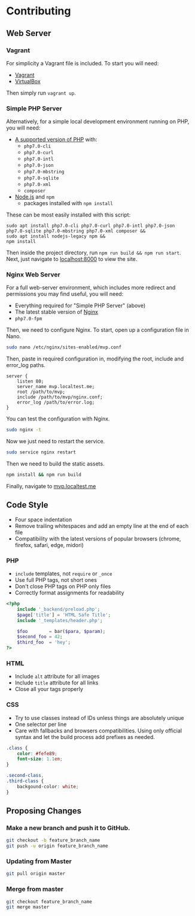 # Contributing

## Web Server

### Vagrant

For simplicity a Vagrant file is included. To start you will need:

* [Vagrant](http://www.vagrantup.com/downloads.html)
* [VirtualBox](https://www.virtualbox.org/wiki/Linux_Downloads)

Then simply run `vagrant up`.

### Simple PHP Server

Alternatively, for a simple local development environment running on PHP, you will need:

* [A supported version of PHP](http://php.net/supported-versions.php) with:
  * `php7.0-cli`
  * `php7.0-curl`
  * `php7.0-intl`
  * `php7.0-json`
  * `php7.0-mbstring`
  * `php7.0-sqlite`
  * `php7.0-xml`
  * `composer`
* [Node.js](https://nodejs.org/) and `npm`
  * packages installed with `npm install`

These can be most easily installed with this script:

```
sudo apt install php7.0-cli php7.0-curl php7.0-intl php7.0-json php7.0-sqlite php7.0-mbstring php7.0-xml composer &&
sudo apt install nodejs-legacy npm &&
npm install
```

Then inside the project directory, run `npm run build && npm run start`. Next,
just navigate to [localhost:8000](http://localhost:8000/) to view the site.

### Nginx Web Server

For a full web-server environment, which includes more redirect and permissions
you may find useful, you will need:

* Everything required for "Simple PHP Server" (above)
* The latest stable version of [Nginx](http://nginx.org)
* `php7.0-fpm`

Then, we need to configure Nginx. To start, open up a configuration file in
Nano.

```bash
sudo nano /etc/nginx/sites-enabled/mvp.conf
```

Then, paste in required configuration in, modifying the root, include and
error_log paths.

```
server {
    listen 80;
    server_name mvp.localtest.me;
    root /path/to/mvp;
    include /path/to/mvp/nginx.conf;
    error_log /path/to/error.log;
}
```

You can test the configuration with Nginx.

```bash
sudo nginx -t
```

Now we just need to restart the service.

```bash
sudo service nginx restart
```

Then we need to build the static assets.

```bash
npm install && npm run build
```

Finally, navigate to [mvp.localtest.me](http://mvp.localtest.me)

## Code Style

 - Four space indentation
 - Remove trailing whitespaces and add an empty line at the end of each file
 - Compatibility with the latest versions of popular browsers (chrome, firefox,
     safari, edge, midori)

### PHP
 - `include` templates, not `require` or `_once`
 - Use full PHP tags, not short ones
 - Don't close PHP tags on PHP only files
 - Correctly format assignments for readability

```php
<?php
    include '_backend/preload.php';
    $page['title'] = 'HTML Safe Title';
    include '_templates/header.php';

    $foo        = bar($para, $param);
    $second_foo = 42;
    $third_foo  = 'hey';
?>
```

### HTML
 - Include `alt` attribute for all images
 - Include `title` attribute for all links
 - Close all your tags properly

### CSS
 - Try to use classes instead of IDs unless things are absolutely unique
 - One selector per line
 - Care with fallbacks and browsers compatibilities. Using only official syntax
     and let the build process add prefixes as needed.

```css
.class {
    color: #fefe89;
    font-size: 1.1em;
}

.second-class,
.third-class {
    backgound-color: white;
}
```

## Proposing Changes

### Make a new branch and push it to GitHub.
```bash
git checkout -b feature_branch_name
git push -u origin feature_branch_name
```

### Updating from Master
```bash
git pull origin master
```

### Merge from master
```bash
git checkout feature_branch_name
git merge master
```

